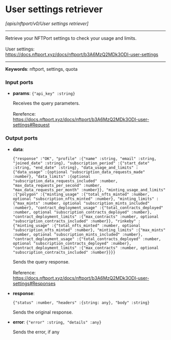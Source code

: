 # User settings retriever

_[apis/nftport/v0/User settings retriever]_

---

Retrieve your NFTPort settings to check your usage and limits.<br>
<br>
User settings:<br>
https://docs.nftport.xyz/docs/nftport/b3A6MzQ2MDk3ODI-user-settings<br>

---

__Keywords__: nftport, settings, quota

### Input ports

* __params__: ` {"api_key" :string} `

    Receives the query parameters.<br>
    <br>
    Rerefence:<br>
    https://docs.nftport.xyz/docs/nftport/b3A6MzQ2MDk3ODI-user-settings#Request<br>

### Output ports

* __data__: 
    ```
    {"response" :"OK", "profile" :{"name" :string, "email" :string, "joined_date" :string}, "subscription_period" :{"start_date" :string, "end_date" :string}, "data_usage_and_limits" :{"data_usage" :{optional "subscription_data_requests_made" :number}, "data_limits" :{optional "subscription_data_requests_included" :number, "max_data_requests_per_second" :number, "max_data_requests_per_month" :number}}, "minting_usage_and_limits" :{"polygon" :{"minting_usage" :{"total_nfts_minted" :number, optional "subscription_nfts_minted" :number}, "minting_limits" :{"max_mints" :number, optional "subscription_mints_included" :number}, "contract_deployment_usage" :{"total_contracts_deployed" :number, optional "subscription_contracts_deployed" :number}, "contract_deployment_limits" :{"max_contracts" :number, optional "subscription_contracts_included" :number}}, "rinkeby" :{"minting_usage" :{"total_nfts_minted" :number, optional "subscription_nfts_minted" :number}, "minting_limits" :{"max_mints" :number, optional "subscription_mints_included" :number}, "contract_deployment_usage" :{"total_contracts_deployed" :number, optional "subscription_contracts_deployed" :number}, "contract_deployment_limits" :{"max_contracts" :number, optional "subscription_contracts_included" :number}}}}
    ```

    Sends the query response.<br>
    <br>
    Reference:<br>
    https://docs.nftport.xyz/docs/nftport/b3A6MzQ2MDk3ODI-user-settings#Responses<br>


* __response__: 
    ```
    {"status" :number, "headers" :{string: any}, "body" :string}
    ```

    Sends the original response.<br>


* __error__: ` {"error" :string, "details" :any} `

    Sends the error, if any<br>

